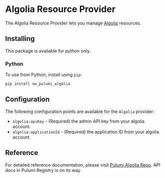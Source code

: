 # Algolia Resource Provider

The Algolia Resource Provider lets you manage [Algolia](https://algolia.com) resources.

## Installing

This package is available for python only.

### Python

To use from Python, install using `pip`:

```bash
pip install sw_pulumi_algolia
```

## Configuration

The following configuration points are available for the `Algolia` provider:

- `algolia:apiKey` - (Required) the admin API key from your algolia account.
- `algolia:applicationId` - (Required) the application ID from your algolia account.

## Reference

For detailed reference documentation, please visit [Pulumi Algolia Repo](https://github.com/swarm-work/pulumi-algolia).
API docs in Pulumi Registry is on its way.
